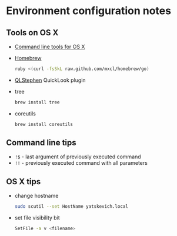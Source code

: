 Environment configuration notes
===============================

Tools on OS X
------------- 
* [Command line tools for OS X](https://developer.apple.com/downloads/index.action)
* [Homebrew](http://mxcl.github.com/homebrew/)

    ```sh
    ruby <(curl -fsSkL raw.github.com/mxcl/homebrew/go)
    ```
* [QLStephen](http://whomwah.github.com/qlstephen/) QuickLook plugin
* tree

    ```sh
    brew install tree
    ```
* coreutils

    ```sh
    brew install coreutils
    ```

Command line tips
-----------------

* `!$` - last argument of previously executed command
* `!!` - previously executed command with all parameters

OS X tips
---------

* change hostname

    ```sh
    sudo scutil --set HostName yatskevich.local
    ```
* set file visibility bit

    ```sh
    SetFile -a v <filename>
    ```

